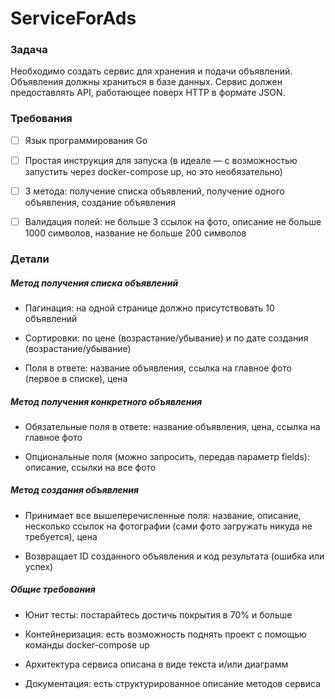 # ServiceForAds

### Задача
Необходимо создать сервис для хранения и подачи объявлений. Объявления должны храниться в базе данных. Сервис должен предоставлять API, работающее поверх HTTP в формате JSON.

### Требования

- [ ] Язык программирования Go

- [ ] Простая инструкция для запуска (в идеале — с возможностью запустить через docker-compose up, но это необязательно)

- [ ] 3 метода: получение списка объявлений, получение одного объявления, создание объявления

- [ ] Валидация полей: не больше 3 ссылок на фото, описание не больше 1000 символов, название не больше 200 символов

### Детали

##### Метод получения списка объявлений

- Пагинация: на одной странице должно присутствовать 10 объявлений

- Cортировки: по цене (возрастание/убывание) и по дате создания (возрастание/убывание)

- Поля в ответе: название объявления, ссылка на главное фото (первое в списке), цена

##### Метод получения конкретного объявления

- Обязательные поля в ответе: название объявления, цена, ссылка на главное фото

- Опциональные поля (можно запросить, передав параметр fields): описание, ссылки на все фото

##### Метод создания объявления

- Принимает все вышеперечисленные поля: название, описание, несколько ссылок на фотографии (сами фото загружать никуда не требуется), цена

- Возвращает ID созданного объявления и код результата (ошибка или успех)

##### Общие требования 

- Юнит тесты: постарайтесь достичь покрытия в 70% и больше

- Контейнеризация: есть возможность поднять проект с помощью команды docker-compose up

- Архитектура сервиса описана в виде текста и/или диаграмм

- Документация: есть структурированное описание методов сервиса
